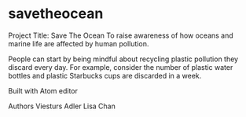 # savetheocean
Project Title: Save The Ocean
To raise awareness of how oceans and marine life are affected by human pollution.

People can start by being mindful about recycling plastic pollution they discard every day. For example, consider the number of plastic water bottles and plastic Starbucks cups are discarded in a week.

Built with Atom editor

Authors
Viesturs Adler
Lisa Chan


